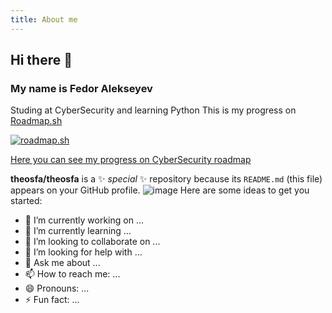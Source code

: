 ```yaml
---
title: About me
---
```


## Hi there 👋
### My name is Fedor Alekseyev
Studing at CyberSecurity and learning Python
This is my progress on [Roadmap.sh](roadmap.sh)

[![roadmap.sh](https://roadmap.sh/card/wide/67c894f5fe4b7df03b736ad6?variant=light)](https://roadmap.sh)

[Here you can see my progress on CyberSecurity roadmap](https://roadmap.sh/cyber-security?s=67c894f5fe4b7df03b736ad6)

**theosfa/theosfa** is a ✨ _special_ ✨ repository because its `README.md` (this file) appears on your GitHub profile.
![image](/images/image.jpg)
Here are some ideas to get you started:

- 🔭 I’m currently working on ...
- 🌱 I’m currently learning ...
- 👯 I’m looking to collaborate on ...
- 🤔 I’m looking for help with ...
- 💬 Ask me about ...
- 📫 How to reach me: ...
- 😄 Pronouns: ...
- ⚡ Fun fact: ...